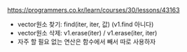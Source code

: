 https://programmers.co.kr/learn/courses/30/lessons/43163

- vector원소 찾기: find(iter, iter, 값)    (v1.find 아니다)
- vector원소 삭제: v1.erase(iter) / v1.erase(iter, iter)
- 자주 할 필요 없는 연산은 함수에서 빼서 따로 사용하자